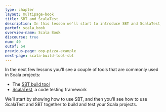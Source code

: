 ```yaml
---
type: chapter
layout: multipage-book
title: SBT and ScalaTest
description: In this lesson we'll start to introduce SBT and ScalaTest, two tools commonly used on Scala projects.
partof: scala_book
overview-name: Scala Book
discourse: true
num: 40
outof: 54
previous-page: oop-pizza-example
next-page: scala-build-tool-sbt
---
```



In the next few lessons you’ll see a couple of tools that are commonly used in Scala projects:

- The [SBT build tool](http://www.scala-sbt.org)
- [ScalaTest](http://www.scalatest.org), a code testing framework

We’ll start by showing how to use SBT, and then you’ll see how to use ScalaTest and SBT together to build and test your Scala projects.


